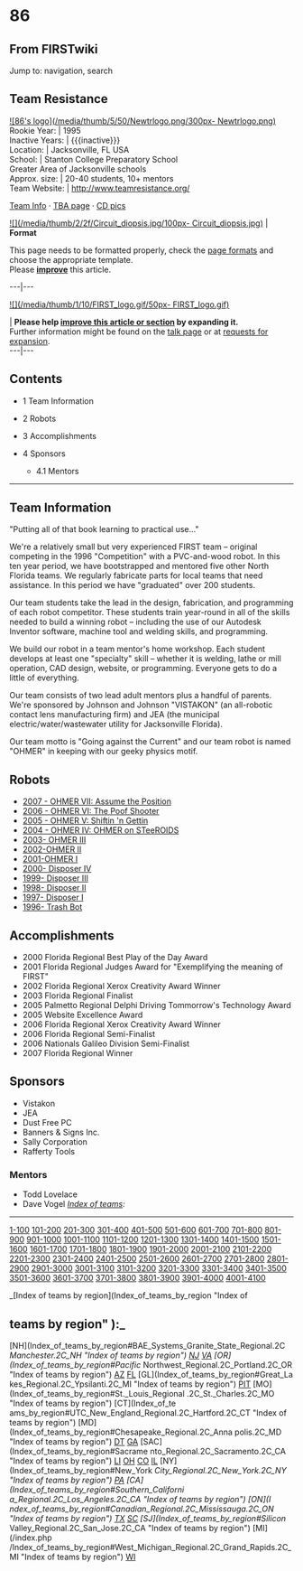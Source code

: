 # 86

## From FIRSTwiki

Jump to: navigation, search

## Team Resistance

[![86's logo](/media/thumb/5/50/Newtrlogo.png/300px-
Newtrlogo.png)](Image:Newtrlogo.png "86's logo")<br>
Rookie Year: | 1995<br>
Inactive Years: | {{{inactive}}}<br>
Location: | Jacksonville, FL USA<br>
School: | Stanton College Preparatory School<br>
Greater Area of Jacksonville schools<br>
Approx. size: | 20-40 students, 10+ mentors<br>
Team Website: | <http://www.teamresistance.org/>

[Team Info](http://frclinks.appspot.com/t/86 "http://frclinks.appspot.com/t/86") · [TBA page](http://www.thebluealliance.com/team/86 "http://www.thebluealliance.com/team/86") · [CD pics](http://www.chiefdelphi.com/media/photos/tags/frc86 "http://www.chiefdelphi.com/media/photos/tags/frc86")

[![](/media/thumb/2/2f/Circuit_diopsis.jpg/100px-
Circuit_diopsis.jpg)](Image:Circuit_diopsis.jpg) | **Format**

This page needs to be formatted properly, check the [page formats](FIRSTwiki:Page_formats "FIRSTwiki:Page formats") and choose the appropriate template.<br>
Please **[improve](http://firstwiki.net/index.php?title=86&action=edit "http://firstwiki.net/index.php?title=86&action=edit")** this article.

---|---

[![](/media/thumb/1/10/FIRST_logo.gif/50px-
FIRST_logo.gif)](Image:FIRST_logo.gif)

| **Please help [improve this article or section](http://firstwiki.net/index.php?title=86&action=edit "http://firstwiki.net/index.php?title=86&action=edit") by expanding it.**<br>
Further information might be found on the [talk page](/index.php?title=Talk:86&action=edit "Talk:86") or at [requests for expansion](FIRSTwiki:Requests_for_expansion "FIRSTwiki:Requests for
expansion").<br>
---|---

## Contents

- 1 Team Information
- 2 Robots
- 3 Accomplishments
- 4 Sponsors

  - 4.1 Mentors

--------------------------------------------------------------------------------

## Team Information

"Putting all of that book learning to practical use..."

We're a relatively small but very experienced FIRST team – original competing in the 1996 "Competition" with a PVC-and-wood robot. In this ten year period, we have bootstrapped and mentored five other North Florida teams. We regularly fabricate parts for local teams that need assistance. In this period we have "graduated" over 200 students.

Our team students take the lead in the design, fabrication, and programming of each robot competitor. These students train year-round in all of the skills needed to build a winning robot – including the use of our Autodesk Inventor software, machine tool and welding skills, and programming.

We build our robot in a team mentor's home workshop. Each student develops at least one "specialty" skill – whether it is welding, lathe or mill operation, CAD design, website, or programming. Everyone gets to do a little of everything.

Our team consists of two lead adult mentors plus a handful of parents. We're sponsored by Johnson and Johnson "VISTAKON" (an all-robotic contact lens manufacturing firm) and JEA (the municipal electric/water/wastewater utility for Jacksonville Florida).

Our team motto is "Going against the Current" and our team robot is named "OHMER" in keeping with our geeky physics motif.

## Robots

- [2007 - OHMER VII: Assume the Position](/index.php?title=OHMER_VII_%2886%29&action=edit "OHMER VII \(86\)")
- [2006 - OHMER VI: The Poof Shooter](/index.php?title=OHMER_VI_%2886%29&action=edit "OHMER VI \(86\)")
- [2005 - OHMER V: Shiftin 'n Gettin](/index.php?title=OHMER_V_%2886%29&action=edit "OHMER V \(86\)")
- [2004 - OHMER IV: OHMER on STeeROIDS](/index.php?title=OHMER_IV_%2886%29&action=edit "OHMER IV \(86\)")
- [2003- OHMER III](/index.php?title=OHMER_III_%2886%29&action=edit "OHMER III \(86\)")
- [2002-OHMER II](/index.php?title=OHMER_II_%2886%29&action=edit "OHMER II \(86\)")
- [2001-OHMER I](/index.php?title=OHMER_I_%2886%29&action=edit "OHMER I \(86\)")
- [2000- Disposer IV](/index.php?title=Disposer_IV_%2886%29&action=edit "Disposer IV \(86\)")
- [1999- Disposer III](/index.php?title=Disposer_III_%2886%29&action=edit "Disposer III \(86\)")
- [1998- Disposer II](/index.php?title=Disposer_II_%2886%29&action=edit "Disposer II \(86\)")
- [1997- Disposer I](/index.php?title=Disposer_I_%2886%29&action=edit "Disposer I \(86\)")
- [1996- Trash Bot](/index.php?title=Trash_Bot_%2886%29&action=edit "Trash Bot \(86\)")

## Accomplishments

- 2000 Florida Regional Best Play of the Day Award
- 2001 Florida Regional Judges Award for "Exemplifying the meaning of FIRST"
- 2002 Florida Regional Xerox Creativity Award Winner
- 2003 Florida Regional Finalist
- 2005 Palmetto Regional Delphi Driving Tommorrow's Technology Award
- 2005 Website Excellence Award
- 2006 Florida Regional Xerox Creativity Award Winner
- 2006 Florida Regional Semi-Finalist
- 2006 Nationals Galileo Division Semi-Finalist
- 2007 Florida Regional Winner

## Sponsors

- Vistakon
- JEA
- Dust Free PC
- Banners & Signs Inc.
- Sally Corporation
- Rafferty Tools

### Mentors

- Todd Lovelace
- Dave Vogel _[Index of teams](Index_of_teams "Index of teams"):_

--------------------------------------------------------------------------------

[1-100](Index_of_teams#1-100 "Index of teams") [101-200](Index_of_teams#101-200 "Index of teams") [201-300](Index_of_teams#201-300 "Index of teams") [301-400](Index_of_teams#301-400 "Index of teams") [401-500](Index_of_teams#401-500 "Index of teams") [501-600](Index_of_teams#501-600 "Index of teams") [601-700](Index_of_teams#601-700 "Index of teams") [701-800](Index_of_teams#701-800 "Index of teams") [801-900](Index_of_teams#801-900 "Index of teams") [901-1000](Index_of_teams#901-1000 "Index of teams") [1001-1100](Index_of_teams#1001-1100 "Index of teams") [1101-1200](Index_of_teams#1101-1200 "Index of teams") [1201-1300](Index_of_teams#1201-1300 "Index of teams") [1301-1400](Index_of_teams#1301-1400 "Index of teams") [1401-1500](Index_of_teams#1401-1500 "Index of teams") [1501-1600](Index_of_teams#1501-1600 "Index of teams") [1601-1700](Index_of_teams#1601-1700 "Index of teams") [1701-1800](Index_of_teams#1701-1800 "Index of teams") [1801-1900](Index_of_teams#1801-1900 "Index of teams") [1901-2000](Index_of_teams#1901-2000 "Index of teams") [2001-2100](Index_of_teams#2001-2100 "Index of teams") [2101-2200](Index_of_teams#2101-2200 "Index of teams") [2201-2300](Index_of_teams#2201-2300 "Index of teams") [2301-2400](Index_of_teams#2301-2400 "Index of teams") [2401-2500](Index_of_teams#2401-2500 "Index of teams") [2501-2600](Index_of_teams#2501-2600 "Index of teams") [2601-2700](Index_of_teams#2601-2700 "Index of teams") [2701-2800](Index_of_teams#2701-2800 "Index of teams") [2801-2900](Index_of_teams#2801-2900 "Index of teams") [2901-3000](Index_of_teams#2901-3000 "Index of teams") [3001-3100](Index_of_teams#3001-3100 "Index of teams") [3101-3200](Index_of_teams#3101-3200 "Index of teams") [3201-3300](Index_of_teams#3201-3300 "Index of teams") [3301-3400](Index_of_teams#3301-3400 "Index of teams") [3401-3500](Index_of_teams#3401-3500 "Index of teams") [3501-3600](Index_of_teams#3501-3600 "Index of teams") [3601-3700](Index_of_teams#3601-3700 "Index of teams") [3701-3800](Index_of_teams#3701-3800 "Index of teams") [3801-3900](Index_of_teams#3801-3900 "Index of teams") [3901-4000](Index_of_teams#3901-4000 "Index of teams") [4001-4100](Index_of_teams#4001-4100 "Index of teams")

_[Index of teams by region](Index_of_teams_by_region "Index of

## teams by region" ):_

[NH](Index_of_teams_by_region#BAE_Systems_Granite_State_Regional.2C
_Manchester.2C_NH "Index of teams by region") [NJ](Index_of_teams_by_region#New_Jersey_Regional.2C_Trenton.2C_NJ "Index of teams by region") [VA](Index_of_teams_by_region#NASA.2FVCU_Regional.2C_Richmond.2C_VA "Index of teams by region") [OR](Index_of_teams_by_region#Pacific_
Northwest_Regional.2C_Portland.2C_OR "Index of teams by region") [AZ](Index_of_teams_by_region#Arizona_Regional.2C_Phoenix.2C_AZ "Index of teams by region") [FL](Index_of_teams_by_region#Florida_Regional.2C_Orlando.2C_FL "Index of teams by region") [GL](Index_of_teams_by_region#Great_La
kes_Regional.2C_Ypsilanti.2C_MI "Index of teams by region") [PIT](Index_of_teams_by_region#Pittsburgh_Regional.2C_Pittsburgh.2C_PA "Index of
teams by region") [MO](Index_of_teams_by_region#St._Louis_Regional
.2C_St._Charles.2C_MO "Index of teams by region") [CT](Index_of_te
ams_by_region#UTC_New_England_Regional.2C_Hartford.2C_CT "Index of teams by
region") [MD](Index_of_teams_by_region#Chesapeake_Regional.2C_Anna
polis.2C_MD "Index of teams by region") [DT](Index_of_teams_by_region#Detroit_Regional.2C_Detroit.2C_MI "Index of teams by region") [GA](Index_of_teams_by_region#Peachtree_Regional.2C_Duluth.2C_GA "Index of teams by region") [SAC](Index_of_teams_by_region#Sacrame
nto_Regional.2C_Sacramento.2C_CA "Index of teams by region") [LI](Index_of_teams_by_region#SBPLI_Long_Island_Regional.2C_Brentwood.2C_NY "Index
of teams by region") [OH](Index_of_teams_by_region#Buckeye_Regional.2C_Cleveland.2C_OH "Index of teams by region") [CO](Index_of_teams_by_region#Colorado_Regional.2C_Denver.2C_CO "Index of teams by region") [IL](Index_of_teams_by_region#Midwest_Regional.2C_Evanston.2C_IL "Index of teams by region") [NY](Index_of_teams_by_region#New_York
_City_Regional.2C_New_York.2C_NY "Index of teams by region") [PA](Index_of_teams_by_region#Philadelphia_Regional.2C_Philadelphia.2C_PA "Index of
teams by region") [CA](Index_of_teams_by_region#Southern_Californi
a_Regional.2C_Los_Angeles.2C_CA "Index of teams by region") [ON](I
ndex_of_teams_by_region#Canadian_Regional.2C_Mississauga.2C_ON "Index of teams
by region") [TX](Index_of_teams_by_region#Lone_Star_Regional.2C_Houston.2C_TX "Index of teams by region") [SC](Index_of_teams_by_region#Palmetto_Regional.2C_Columbia.2C_SC "Index of teams by region") [SJ](Index_of_teams_by_region#Silicon_
Valley_Regional.2C_San_Jose.2C_CA "Index of teams by region") [MI](/index.php
/Index_of_teams_by_region#West_Michigan_Regional.2C_Grand_Rapids.2C_MI "Index
of teams by region") [WI](Index_of_teams_by_region#Wisconsin_Regional.2C_Milwaukee.2C_WI "Index of teams by region")
